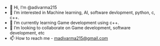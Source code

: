 - 👋 Hi, I’m @adivarma215
- 👀 I’m interested in Machine learning, AI, software devlopment, python, c, c++.
- 🌱 I’m currently learning Game development using c++.
- 💞️ I’m looking to collaborate on Game development, software development, etc
- 📫 How to reach me - madivarma215@gmail.com

<!---
adivarma215/adivarma215 is a ✨ special ✨ repository because its `README.md` (this file) appears on your GitHub profile.
You can click the Preview link to take a look at your changes.
--->
